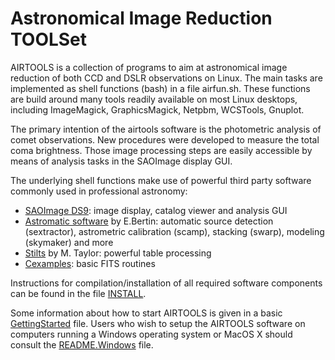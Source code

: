 
# Astronomical Image Reduction TOOLSet

AIRTOOLS is a collection of programs to aim at astronomical image reduction
of both CCD and DSLR observations on Linux. The main tasks are implemented as
shell functions (bash) in a file airfun.sh. These functions are build
around many tools readily available on most Linux desktops, including
ImageMagick, GraphicsMagick, Netpbm, WCSTools, Gnuplot.

The primary intention of the airtools software is the photometric analysis
of comet observations. New procedures were developed to measure the total coma
brightness. Those image processing steps are easily accessible by means of
analysis tasks in the SAOImage display GUI.


The underlying shell functions make use of powerful third party software
commonly used in professional astronomy:
- [SAOImage DS9](http://ds9.si.edu/site/Home.html): image display, catalog
  viewer and analysis GUI
- [Astromatic software](http://www.astromatic.net) by E.Bertin: automatic source
  detection (sextractor), astrometric calibration (scamp), stacking (swarp),
  modeling (skymaker) and more
- [Stilts](http://www.starlink.ac.uk/stilts/) by M. Taylor: powerful table
  processing
- [Cexamples](http://heasarc.gsfc.nasa.gov/docs/software/fitsio/cexamples.html):
  basic FITS routines


Instructions for compilation/installation of all required software components
can be found in the file [INSTALL](INSTALL.md).

Some information about how to start AIRTOOLS is given in a basic
[GettingStarted](doc/GettingStarted.txt) file. Users who wish to setup the
AIRTOOLS software on computers running a Windows operating system or MacOS X
should consult the [README.Windows](doc/README.Windows.md) file.
